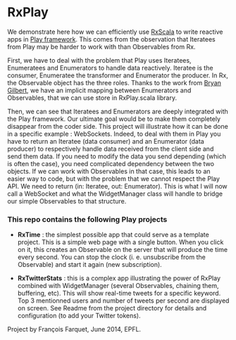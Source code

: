 RxPlay
======

We demonstrate here how we can efficiently use [RxScala](http://rxscala.github.io) to write reactive apps in [Play framework](http://www.playframework.com). This comes from the observation that Iteratees from Play may be harder to work with than Observables from Rx.

First, we have to deal with the problem that Play uses Iteratees, Enumeratees and Enumerators to handle data reactively. Iteratee is the consumer, Enumeratee the transformer and Enumerator the producer. In Rx, the Observable object has the three roles. Thanks to the work from [Bryan Gilbert](http://bryangilbert.com), we have an implicit mapping between Enumerators and Observables, that we can use store in RxPlay.scala library.

Then, we can see that Iteratees and Enumerators are deeply integrated with the Play framework. Our ultimate goal would be to make them completely disappear from the coder side. This project will illustrate how it can be done in a specific example : WebSockets. Indeed, to deal with them in Play you have to return an Iteratee (data consumer) and an Enumerator (data producer) to respectively handle data received from the client side and send them data. If you need to modify the data you send depending (which is often the case), you need complicated dependency between the two objects. If we can work with Observables in that case, this leads to an easier way to code, but with the problem that we cannot respect the Play API. We need to return (in: Iteratee, out: Enumerator). This is what I will now call a WebSocket and what the WidgetManager class will handle to bridge our simple Observables to that structure.

### This repo contains the following Play projects

* __RxTime__ : the simplest possible app that could serve as a template project. This is a simple web page with a single button. When you click on it, this creates an Observable on the server that will produce the time every second. You can stop the clock (i. e. unsubscribe from the Observable) and start it again (new subscription).

* __RxTwitterStats__ : this is a complex app illustrating the power of RxPlay combined with WidgetManager (several Observables, chaining them, buffering, etc). This will show real-time tweets for a specific keyword. Top 3 mentionned users and number of tweets per second are displayed on screen. See Readme from the project directory for details and configuration (to add your Twitter tokens).


Project by François Farquet, June 2014, EPFL.
